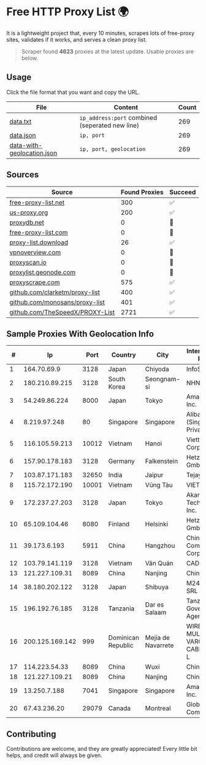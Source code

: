 
# Free HTTP Proxy List 🌍

It is a lightweight project that, every 10 minutes, scrapes lots of free-proxy sites, validates if it works, and serves a clean proxy list.


> Scraper found **4623** proxies at the latest update. Usable proxies are below.

## Usage

Click the file format that you want and copy the URL.


|File|Content|Count|
|----|-------|-----|
|[data.txt](https://raw.githubusercontent.com/themiralay/Proxy-List-World/master/data.txt)|`ip_address:port` combined (seperated new line)|269|
|[data.json](https://raw.githubusercontent.com/themiralay/Proxy-List-World/master/data.json)|`ip, port`|269|
|[data-with-geolocation.json](https://raw.githubusercontent.com/themiralay/Proxy-List-World/master/data-with-geolocation.json)|`ip, port, geolocation`|269|

## Sources

|Source|Found Proxies|Succeed|
|------|-------------|-------|
|[free-proxy-list.net](https://free-proxy-list.net)|300|✅|
|[us-proxy.org](https://www.us-proxy.org)|200|✅|
|[proxydb.net](http://proxydb.net)|0|🚫|
|[free-proxy-list.com](https://free-proxy-list.com/?page=&port=&type%5B%5D=http&type%5B%5D=https&up_time=0&search=Search)|0|🚫|
|[proxy-list.download](https://www.proxy-list.download/HTTP)|26|✅|
|[vpnoverview.com](https://vpnoverview.com/privacy/anonymous-browsing/free-proxy-servers)|0|🚫|
|[proxyscan.io](https://www.proxyscan.io)|0|🚫|
|[proxylist.geonode.com](https://proxylist.geonode.com/api/proxy-list?limit=300&page=1&sort_by=lastChecked&sort_type=desc&protocols=http,https)|0|🚫|
|[proxyscrape.com](https://api.proxyscrape.com/v2/?request=displayproxies&protocol=http&timeout=10000&country=all&ssl=all&anonymity=all)|575|✅|
|[github.com/clarketm/proxy-list](https://raw.githubusercontent.com/clarketm/proxy-list/master/proxy-list-raw.txt)|400|✅|
|[github.com/monosans/proxy-list](https://raw.githubusercontent.com/monosans/proxy-list/main/proxies/http.txt)|401|✅|
|[github.com/TheSpeedX/PROXY-List](https://raw.githubusercontent.com/TheSpeedX/PROXY-List/master/http.txt)|2721|✅|


## Sample Proxies With Geolocation Info

|#|Ip|Port|Country|City|Internet Service Provider|
|-|--|----|-------|----|-------------------------|
|1|164.70.69.9|3128|Japan|Chiyoda|InfoSphere|
|2|180.210.89.215|3128|South Korea|Seongnam-si|NHNCLOUD|
|3|54.249.86.224|8000|Japan|Tokyo|Amazon.com, Inc.|
|4|8.219.97.248|80|Singapore|Singapore|Alibaba Cloud (Singapore) Private Limited|
|5|116.105.59.213|10012|Vietnam|Hanoi|Viettel Corporation|
|6|157.90.178.183|3128|Germany|Falkenstein|Hetzner Online GmbH|
|7|103.87.171.183|32650|India|Jaipur|Tejays|
|8|115.72.172.190|10001|Vietnam|Vũng Tàu|VIETELmetro|
|9|172.237.27.203|3128|Japan|Tokyo|Akamai Technologies, Inc.|
|10|65.109.104.46|8080|Finland|Helsinki|Hetzner Online GmbH|
|11|39.173.6.193|5911|China|Hangzhou|China Mobile Communications Corporation|
|12|103.79.141.119|3128|Vietnam|Văn Quán|CADI|
|13|121.227.109.31|8089|China|Nanjing|China Telecom|
|14|38.180.202.122|3128|Japan|Shibuya|M247 Europe SRL|
|15|196.192.76.185|3128|Tanzania|Dar es Salaam|Tanzania e-Government Agency|
|16|200.125.169.142|999|Dominican Republic|Mejía de Navarrete|WIRELESS MULTI SERVICE VARGAS CABRERA, S. R. L|
|17|114.223.54.33|8089|China|Wuxi|Chinanet|
|18|121.227.109.21|8089|China|Nanjing|China Telecom|
|19|13.250.7.188|7041|Singapore|Singapore|Amazon.com, Inc.|
|20|67.43.236.20|29079|Canada|Montreal|GloboTech Communications|



## Contributing

Contributions are welcome, and they are greatly appreciated! Every
little bit helps, and credit will always be given.


